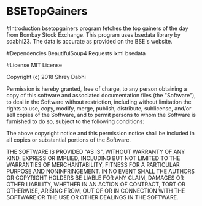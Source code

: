 # BSETopGainers
 
#Introduction
bsetopgainers program fetches the top gainers of the day from Bombay Stock Exchange. This program uses bsedata library by sdabhi23. The data is accurate as provided on the BSE's website.

#Dependencies
BeautifulSoup4
Requests
lxml
bsedata

#License
MIT License

Copyright (c) 2018 Shrey Dabhi

Permission is hereby granted, free of charge, to any person obtaining a copy of this software and associated documentation files (the "Software"), to deal in the Software without restriction, including without limitation the rights to use, copy, modify, merge, publish, distribute, sublicense, and/or sell copies of the Software, and to permit persons to whom the Software is furnished to do so, subject to the following conditions:

The above copyright notice and this permission notice shall be included in all copies or substantial portions of the Software.

THE SOFTWARE IS PROVIDED "AS IS", WITHOUT WARRANTY OF ANY KIND, EXPRESS OR IMPLIED, INCLUDING BUT NOT LIMITED TO THE WARRANTIES OF MERCHANTABILITY, FITNESS FOR A PARTICULAR PURPOSE AND NONINFRINGEMENT. IN NO EVENT SHALL THE AUTHORS OR COPYRIGHT HOLDERS BE LIABLE FOR ANY CLAIM, DAMAGES OR OTHER LIABILITY, WHETHER IN AN ACTION OF CONTRACT, TORT OR OTHERWISE, ARISING FROM, OUT OF OR IN CONNECTION WITH THE SOFTWARE OR THE USE OR OTHER DEALINGS IN THE SOFTWARE.